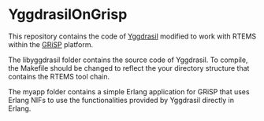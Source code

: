 # YggdrasilOnGrisp

This repository contains the code of [Yggdrasil](https://github.com/LightKone/Yggdrasil) modified to work with RTEMS within the [GRiSP](https://www.grisp.org) platform.

The libyggdrasil folder contains the source code of Yggdrasil. To compile, the Makefile should be changed to reflect the your directory structure that contains the RTEMS tool chain.

The myapp folder contains a simple Erlang application for GRiSP that uses Erlang NIFs to use the functionalities provided by Yggdrasil directly in Erlang.
